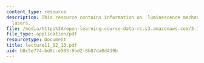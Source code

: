 ```yaml
---
content_type: resource
description: This resource contains information on  luminescence mechanisms and semiconductor
  lasers.
file: /media/https%3A/open-learning-course-data-rc.s3.amazonaws.com/3-15-electrical-optical-magnetic-materials-and-devices-fall-2006/b8c5e774bd8ce5038bd28b87da0d439b_lecture11_12_13.pdf
file_type: application/pdf
resourcetype: Document
title: lecture11_12_13.pdf
uid: b8c5e774-bd8c-e503-8bd2-8b87da0d439b
---
```

